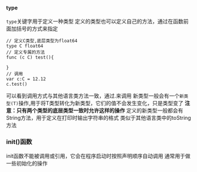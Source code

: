 #### type
`type`关键字用于定义一种类型
定义的类型也可以定义自己的方法，通过在函数前面加括号的方式来指定
```
// 定义C类型,底层类型为float64
type C float64
// 定义专属的方法
func (c C) test(){

}
// 调用
var c:C = 12.12
c.test()
```
可以看到调用方式与其他语言类方法一致，通过.来调用
新类型一般会有一个`新类型(T)`操作,用于将T类型转化为新类型，它们的值不会发生变化，只是类型变了
**注意：只有两个类型的底层类型一致时允许这样的操作**
定义的新类型一般都会有String方法，用于定义在打印时输出字符串的格式
类似于其他语言类中的toString方法

### init()函数
init函数不能被调用或引用，它会在程序启动时按照声明顺序自动调用
通常用于做一些初始化的操作